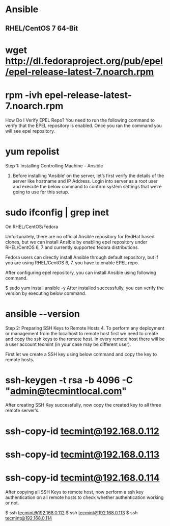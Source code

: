 # Ansible
## RHEL/CentOS 7 64-Bit ##
# wget http://dl.fedoraproject.org/pub/epel/epel-release-latest-7.noarch.rpm
# rpm -ivh epel-release-latest-7.noarch.rpm

How Do I Verify EPEL Repo?
You need to run the following command to verify that the EPEL repository is enabled. Once you ran the command you will see epel repository.

# yum repolist

Step 1: Installing Controlling Machine – Ansible
1. Before installing ‘Ansible‘ on the server, let’s first verify the details of the server like hostname and IP Address. Login into server as a root user and execute the below command to confirm system settings that we’re going to use for this setup.

# sudo ifconfig | grep inet

On RHEL/CentOS/Fedora

Unfortunately, there are no official Ansible repository for RedHat based clones, but we can install Ansible by enabling epel repository under RHEL/CentOS 6, 7 and currently supported fedora distributions.

Fedora users can directly install Ansible through default repository, but if you are using RHEL/CentOS 6, 7, you have to enable EPEL repo.

After configuring epel repository, you can install Ansible using following command.

$ sudo yum install ansible -y
After installed successfully, you can verify the version by executing below command.

# ansible --version

Step 2: Preparing SSH Keys to Remote Hosts
4. To perform any deployment or management from the localhost to remote host first we need to create and copy the ssh keys to the remote host. In every remote host there will be a user account tecmint (in your case may be different user).

First let we create a SSH key using below command and copy the key to remote hosts.

# ssh-keygen -t rsa -b 4096 -C "admin@tecmintlocal.com"

 After creating SSH Key successfully, now copy the created key to all three remote server’s.

# ssh-copy-id tecmint@192.168.0.112
# ssh-copy-id tecmint@192.168.0.113
# ssh-copy-id tecmint@192.168.0.114

After copying all SSH Keys to remote host, now perform a ssh key authentication on all remote hosts to check whether authentication working or not.

$ ssh tecmint@192.168.0.112
$ ssh tecmint@192.168.0.113
$ ssh tecmint@192.168.0.114

